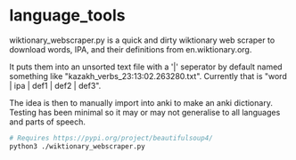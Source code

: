 # language_tools

wiktionary_webscraper.py is a quick and dirty wiktionary web scraper to download words, IPA, and their definitions from en.wiktionary.org.

It puts them into an unsorted text file with a '|' seperator by default named something like "kazakh_verbs_23:13:02.263280.txt".
Currently that is "word | ipa | def1 | def2 | def3".

The idea is then to manually import into anki to make an anki dictionary.
Testing has been minimal so it may or may not generalise to all languages and parts of speech.

```bash
# Requires https://pypi.org/project/beautifulsoup4/
python3 ./wiktionary_webscraper.py
```
